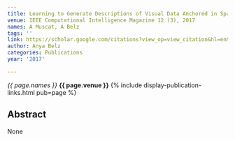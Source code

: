 ```yaml
---
title: Learning to Generate Descriptions of Visual Data Anchored in Spatial Relations
venue: IEEE Computational Intelligence Magazine 12 (3), 2017
names: A Muscat, A Belz
tags: ''
link: https://scholar.google.com/citations?view_op=view_citation&hl=en&user=trwwiW4AAAAJ&pagesize=100&sortby=pubdate&citation_for_view=trwwiW4AAAAJ:xtRiw3GOFMkC
author: Anya Belz
categories: Publications
year: '2017'

---
```


*{{ page.names }}*
**{{ page.venue }}**
{% include display-publication-links.html pub=page %}
## Abstract

None